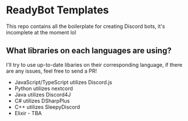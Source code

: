 # ReadyBot Templates

This repo contains all the boilerplate for creating Discord bots, it's incomplete at the moment lol

## What libraries on each languages are using?

I'll try to use up-to-date libaries on their corresponding language, if there are any
issues, feel free to send a PR!

- JavaScript/TypeScript utilizes Discord.js
- Python utilizes nextcord
- Java utilizes Discord4J
- C# utilizes DSharpPlus
- C++ utilizes SleepyDiscord
- Elixir - TBA
